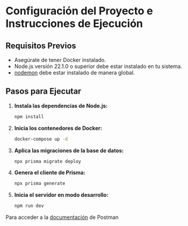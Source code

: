 # Configuración del Proyecto e Instrucciones de Ejecución

## Requisitos Previos

- Asegúrate de tener Docker instalado.
- Node.js versión 22.1.0 o superior debe estar instalado en tu sistema.
- [nodemon](https://www.npmjs.com/package/nodemon) debe estar instalado de manera global.

## Pasos para Ejecutar

1. **Instala las dependencias de Node.js:**

   ```bash
   npm install
   ```

2. **Inicia los contenedores de Docker:**

   ```bash
   docker-compose up -d
   ```

3. **Aplica las migraciones de la base de datos:**

   ```bash
   npx prisma migrate deploy
   ```

4. **Genera el cliente de Prisma:**

   ```bash
   npx prisma generate
   ```

5. **Inicia el servidor en modo desarrollo:**

   ```bash
   npm run dev
   ```
   
Para acceder a la [documentación](https://documenter.getpostman.com/view/19546457/2sAXjRW9u1) de Postman 
